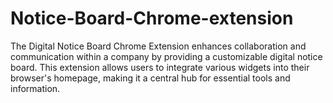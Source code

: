 # Notice-Board-Chrome-extension
The Digital Notice Board Chrome Extension enhances collaboration and communication within a company by providing a customizable digital notice board. This extension allows users to integrate various widgets into their browser's homepage, making it a central hub for essential tools and information.
